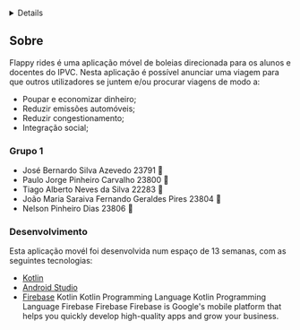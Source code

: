 <!-- PROJECT LOGO -->
<br />
<div align="center">
  <a href="https://github.com/othneildrew/Best-README-Template%22%3E
    <img width="500px" height="500px" src="app/src/main/res/drawable/buleia.png" alt="Logo" width="80" height="80">
  </a>
</div>


<!-- TABLE OF CONTENTS -->
<details>
  <ol>
    <li>
      <a>Sobre</a>
      <ul>
        <li><a>Grupo</a></li>
        <li><a>Desenvolvimento</a></li>
      </ul>
    </li>
  </ol>
</details>



<!-- ABOUT THE PROJECT -->
## Sobre

Flappy rides é uma aplicação móvel de boleias direcionada para os alunos e docentes do IPVC.​
Nesta aplicação é possível anunciar uma viagem para que outros utilizadores se juntem e/ou procurar viagens de modo a:​

* Poupar e economizar dinheiro;
* Reduzir emissões automóveis;
* Reduzir congestionamento;
* Integração social;

### Grupo 1

* José Bernardo Silva Azevedo 23791 👨
* Paulo Jorge Pinheiro Carvalho 23800 👨
* Tiago Alberto Neves da Silva  22283  👨
* João Maria Saraiva Fernando Geraldes Pires  23804  👨
* Nelson Pinheiro Dias  23806  👨

### Desenvolvimento

Esta aplicação movél foi desenvolvida num espaço de 13 semanas, com as seguintes tecnologias:

* [Kotlin](https://kotlinlang.org/)
* [Android Studio](https://developer.android.com/studio/)
* [Firebase](https://firebase.google.com/)
Kotlin
Kotlin Programming Language
Kotlin Programming Language
Firebase
Firebase
Firebase is Google's mobile platform that helps you quickly develop high-quality apps and grow your business.

